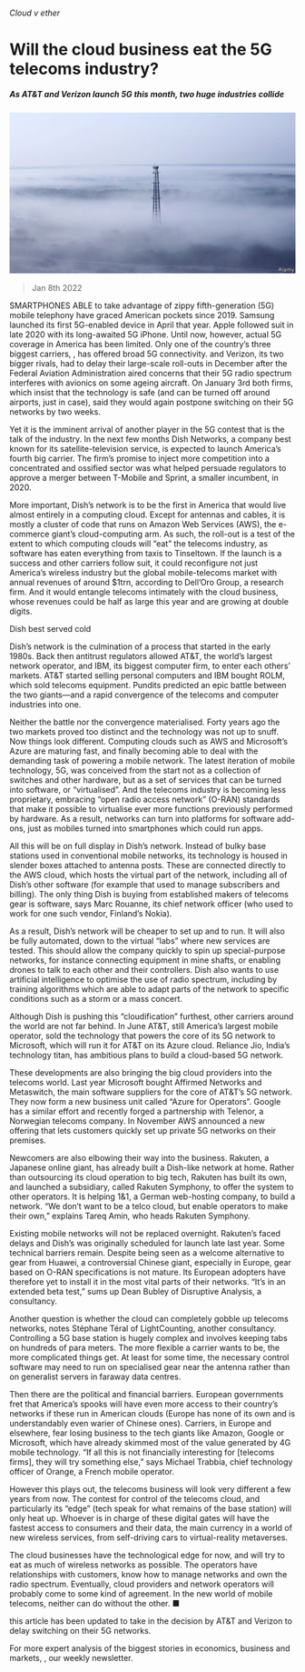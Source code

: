 ###### Cloud v ether

# Will the cloud business eat the 5G telecoms industry? 

##### As AT&T and Verizon launch 5G this month, two huge industries collide 

![image](images/20220108_wbp501.jpg) 

> Jan 8th 2022 

SMARTPHONES ABLE to take advantage of zippy fifth-generation (5G) mobile telephony have graced American pockets since 2019. Samsung launched its first 5G-enabled device in April that year. Apple followed suit in late 2020 with its long-awaited 5G iPhone. Until now, however, actual 5G coverage in America has been limited. Only one of the country’s three biggest carriers, , has offered broad 5G connectivity.  and Verizon, its two bigger rivals, had to delay their large-scale roll-outs in December after the Federal Aviation Administration aired concerns that their 5G radio spectrum interferes with avionics on some ageing aircraft. On January 3rd both firms, which insist that the technology is safe (and can be turned off around airports, just in case), said they would again postpone switching on their 5G networks by two weeks.

Yet it is the imminent arrival of another player in the 5G contest that is the talk of the industry. In the next few months Dish Networks, a company best known for its satellite-television service, is expected to launch America’s fourth big carrier. The firm’s promise to inject more competition into a concentrated and ossified sector was what helped persuade regulators to approve a merger between T-Mobile and Sprint, a smaller incumbent, in 2020.


More important, Dish’s network is to be the first in America that would live almost entirely in a computing cloud. Except for antennas and cables, it is mostly a cluster of code that runs on Amazon Web Services (AWS), the e-commerce giant’s cloud-computing arm. As such, the roll-out is a test of the extent to which computing clouds will “eat” the telecoms industry, as software has eaten everything from taxis to Tinseltown. If the launch is a success and other carriers follow suit, it could reconfigure not just America’s wireless industry but the global mobile-telecoms market with annual revenues of around $1trn, according to Dell’Oro Group, a research firm. And it would entangle telecoms intimately with the cloud business, whose revenues could be half as large this year and are growing at double digits.

Dish best served cold

Dish’s network is the culmination of a process that started in the early 1980s. Back then antitrust regulators allowed AT&amp;T, the world’s largest network operator, and IBM, its biggest computer firm, to enter each others’ markets. AT&amp;T started selling personal computers and IBM bought ROLM, which sold telecoms equipment. Pundits predicted an epic battle between the two giants—and a rapid convergence of the telecoms and computer industries into one.

Neither the battle nor the convergence materialised. Forty years ago the two markets proved too distinct and the technology was not up to snuff. Now things look different. Computing clouds such as AWS and Microsoft’s Azure are maturing fast, and finally becoming able to deal with the demanding task of powering a mobile network. The latest iteration of mobile technology, 5G, was conceived from the start not as a collection of switches and other hardware, but as a set of services that can be turned into software, or “virtualised”. And the telecoms industry is becoming less proprietary, embracing “open radio access network” (O-RAN) standards that make it possible to virtualise ever more functions previously performed by hardware. As a result, networks can turn into platforms for software add-ons, just as mobiles turned into smartphones which could run apps.

All this will be on full display in Dish’s network. Instead of bulky base stations used in conventional mobile networks, its technology is housed in slender boxes attached to antenna posts. These are connected directly to the AWS cloud, which hosts the virtual part of the network, including all of Dish’s other software (for example that used to manage subscribers and billing). The only thing Dish is buying from established makers of telecoms gear is software, says Marc Rouanne, its chief network officer (who used to work for one such vendor, Finland’s Nokia).

As a result, Dish’s network will be cheaper to set up and to run. It will also be fully automated, down to the virtual “labs” where new services are tested. This should allow the company quickly to spin up special-purpose networks, for instance connecting equipment in mine shafts, or enabling drones to talk to each other and their controllers. Dish also wants to use artificial intelligence to optimise the use of radio spectrum, including by training algorithms which are able to adapt parts of the network to specific conditions such as a storm or a mass concert.

Although Dish is pushing this “cloudification” furthest, other carriers around the world are not far behind. In June AT&amp;T, still America’s largest mobile operator, sold the technology that powers the core of its 5G network to Microsoft, which will run it for AT&amp;T on its Azure cloud. Reliance Jio, India’s technology titan, has ambitious plans to build a cloud-based 5G network.

These developments are also bringing the big cloud providers into the telecoms world. Last year Microsoft bought Affirmed Networks and Metaswitch, the main software suppliers for the core of AT&amp;T’s 5G network. They now form a new business unit called “Azure for Operators”. Google has a similar effort and recently forged a partnership with Telenor, a Norwegian telecoms company. In November AWS announced a new offering that lets customers quickly set up private 5G networks on their premises.

Newcomers are also elbowing their way into the business. Rakuten, a Japanese online giant, has already built a Dish-like network at home. Rather than outsourcing its cloud operation to big tech, Rakuten has built its own, and launched a subsidiary, called Rakuten Symphony, to offer the system to other operators. It is helping 1&amp;1, a German web-hosting company, to build a network. “We don’t want to be a telco cloud, but enable operators to make their own,” explains Tareq Amin, who heads Rakuten Symphony.

Existing mobile networks will not be replaced overnight. Rakuten’s faced delays and Dish’s was originally scheduled for launch late last year. Some technical barriers remain. Despite being seen as a welcome alternative to gear from Huawei, a controversial Chinese giant, especially in Europe, gear based on O-RAN specifications is not mature. Its European adopters have therefore yet to install it in the most vital parts of their networks. “It’s in an extended beta test,” sums up Dean Bubley of Disruptive Analysis, a consultancy.

Another question is whether the cloud can completely gobble up telecoms networks, notes Stéphane Téral of LightCounting, another consultancy. Controlling a 5G base station is hugely complex and involves keeping tabs on hundreds of para meters. The more flexible a carrier wants to be, the more complicated things get. At least for some time, the necessary control software may need to run on specialised gear near the antenna rather than on generalist servers in faraway data centres.

Then there are the political and financial barriers. European governments fret that America’s spooks will have even more access to their country’s networks if these run in American clouds (Europe has none of its own and is understandably even warier of Chinese ones). Carriers, in Europe and elsewhere, fear losing business to the tech giants like Amazon, Google or Microsoft, which have already skimmed most of the value generated by 4G mobile technology. “If all this is not financially interesting for [telecoms firms], they will try something else,” says Michael Trabbia, chief technology officer of Orange, a French mobile operator.

However this plays out, the telecoms business will look very different a few years from now. The contest for control of the telecoms cloud, and particularly its “edge” (tech speak for what remains of the base station) will only heat up. Whoever is in charge of these digital gates will have the fastest access to consumers and their data, the main currency in a world of new wireless services, from self-driving cars to virtual-reality metaverses.

The cloud businesses have the technological edge for now, and will try to eat as much of wireless networks as possible. The operators have relationships with customers, know how to manage networks and own the radio spectrum. Eventually, cloud providers and network operators will probably come to some kind of agreement. In the new world of mobile telecoms, neither can do without the other. ■

 this article has been updated to take in the decision by AT&amp;T and Verizon to delay switching on their 5G networks.

For more expert analysis of the biggest stories in economics, business and markets, , our weekly newsletter.

